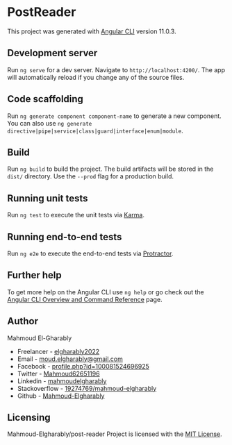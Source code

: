 # PostReader

This project was generated with [Angular CLI](https://github.com/angular/angular-cli) version 11.0.3.

## Development server

Run `ng serve` for a dev server. Navigate to `http://localhost:4200/`. The app will automatically reload if you change any of the source files.

## Code scaffolding

Run `ng generate component component-name` to generate a new component. You can also use `ng generate directive|pipe|service|class|guard|interface|enum|module`.

## Build

Run `ng build` to build the project. The build artifacts will be stored in the `dist/` directory. Use the `--prod` flag for a production build.

## Running unit tests

Run `ng test` to execute the unit tests via [Karma](https://karma-runner.github.io).

## Running end-to-end tests

Run `ng e2e` to execute the end-to-end tests via [Protractor](http://www.protractortest.org/).

## Further help

To get more help on the Angular CLI use `ng help` or go check out the [Angular CLI Overview and Command Reference](https://angular.io/cli) page.

## Author

Mahmoud El-Gharably

- Freelancer - [elgharably2022](https://www.freelancer.com/u/elgharably2022)
- Email - moud.elgharably@gmail.com
- Facebook - [profile.php?id=100081524696925](https://www.facebook.com/profile.php?id=100081524696925)
- Twitter - [Mahmoud62651196](https://twitter.com/Mahmoud62651196)
- Linkedin - [mahmoudelgharably](https://www.linkedin.com/in/mahmoudelgharably)
- Stackoverflow - [19274769/mahmoud-elgharably](https://stackoverflow.com/users/19274769/mahmoud-elgharably)
- Github - [Mahmoud-Elgharably](https://github.com/Mahmoud-Elgharably)

## Licensing

Mahmoud-Elgharably/post-reader Project is licensed with the [MIT License](https://github.com/Mahmoud-Elgharably/post-reader/blob/main/LICENSE).
